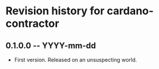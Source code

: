 # Revision history for cardano-contractor

## 0.1.0.0 -- YYYY-mm-dd

* First version. Released on an unsuspecting world.
